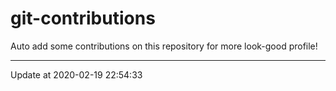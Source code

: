 # git-contributions

Auto add some contributions on this repository for more look-good profile!

---

Update at 2020-02-19 22:54:33
